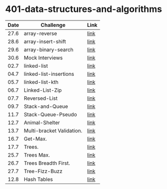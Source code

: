 # 401-data-structures-and-algorithms

| Date | Challenge                 | Link                                                       |
| ---- | ------------------------- | ---------------------------------------------------------- |
| 27.6 | array-reverse             | [link](./arrayReverse/README.md)                           |
| 28.6 | array-insert-shift        | [link](./arrayInsertShift/README.md)                       |
| 29.6 | array-binary-search       | [link](./arrayBinarySearch/README.md)                      |
| 30.6 | Mock Interviews           | [link]()                                                   |
| 02.7 | linked-list               | [link](./linkedList/linked-list/README.md)                 |
| 04.7 | linked-list-insertions    | [link](./linkedList/linked-list/linked-list-insertions.md) |
| 05.7 | linked-list-kth           | [link](./linkedList/linked-list/linked-list-kth.md)        |
| 06.7 | Linked-List-Zip           | [link](./linkedList/linked-list/linkedListZip.md)          |
| 07.7 | Reversed-List             | [link](./linkedList/linked-list/reversed-list.jpg)         |
| 09.7 | Stack-and-Queue           | [link](./Stack-and-Queue/README.md)                        |
| 11.7 | Stack-Queue-Pseudo        | [link](./Stack-and-Queue/stack-queue-pseudo.md)            |
| 12.7 | Animal-Shelter            | [link](./Animal-Shelter/README.md)                         |
| 13.7 | Multi-bracket Validation. | [link](./Stack-Queue-Brackets/README.md)                   |
| 16.7 | Get-Max.                  | [link](./Stack-and-Queue/get-max.jpg)                      |
| 17.7 | Trees.                    | [link](./Trees/README.md)                                  |
| 25.7 | Trees Max.                | [link](./Trees/Tree-Max.md)                                |
| 26.7 | Trees Breadth First.      | [link](./Trees/breadthFirst.md)                            |
| 27.7 | Tree-Fizz-Buzz            | [link](./Trees/karyTree.md)                                |
| 12.8 | Hash Tables               | [link](./Hash-Tables/hashTables.md)                        |

